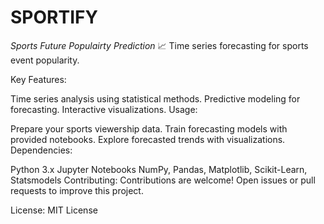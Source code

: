 # SPORTIFY
*Sports Future Populairty Prediction*
📈 Time series forecasting for sports event popularity.

Key Features:

Time series analysis using statistical methods.
Predictive modeling for forecasting.
Interactive visualizations.
Usage:

Prepare your sports viewership data.
Train forecasting models with provided notebooks.
Explore forecasted trends with visualizations.
Dependencies:

Python 3.x
Jupyter Notebooks
NumPy, Pandas, Matplotlib, Scikit-Learn, Statsmodels
Contributing: Contributions are welcome! Open issues or pull requests to improve this project.

License: MIT License
